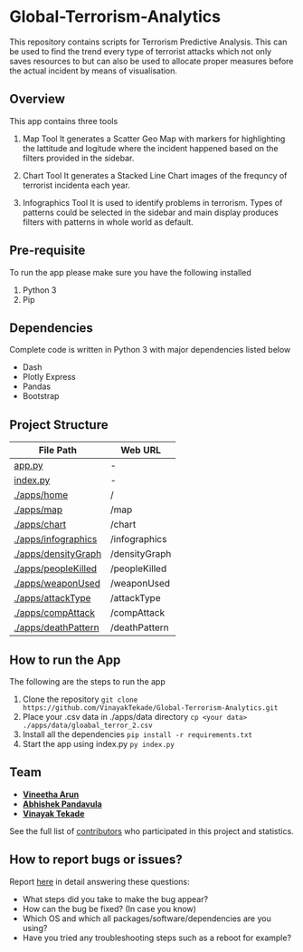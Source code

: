 # Global-Terrorism-Analytics
This repository contains scripts for Terrorism Predictive Analysis. This can be used to find the trend every type of terrorist attacks which not only saves resources to but can also be used to allocate proper measures before the actual incident by means of visualisation.

## Overview
This app contains three tools
1. Map Tool
It generates a Scatter Geo Map with markers for highlighting the lattitude and logitude where the incident happened based on the filters provided in the sidebar.

2. Chart Tool
It generates a Stacked Line Chart images of the frequncy of terrorist incidenta each year.

3. Infographics Tool 
It is used to identify problems in terrorism. Types of patterns could be selected in the sidebar and main display produces filters with patterns in whole world as default.

## Pre-requisite
To run the app please make sure you have the following installed
1. Python 3
2. Pip

## Dependencies
Complete code is written in Python 3 with major dependencies listed below
- Dash 
- Plotly Express
- Pandas
- Bootstrap

## Project Structure
|File Path  | Web URL  |
|---|---|
|[app.py  ](https://github.com/VinayakTekade/Global-Terrorism-Analytics/blob/master/app.py) | -  |
|[index.py](https://github.com/VinayakTekade/Global-Terrorism-Analytics/blob/master/index.py)   | -  | 
| [./apps/home](https://github.com/VinayakTekade/Global-Terrorism-Analytics/blob/master/apps/home.py)  |  / |
| [./apps/map](https://github.com/VinayakTekade/Global-Terrorism-Analytics/blob/master/apps/map.py) | /map  |   |
| [./apps/chart](https://github.com/VinayakTekade/Global-Terrorism-Analytics/blob/master/apps/chart.py)  |  /chart |   |
| [./apps/infographics](https://github.com/VinayakTekade/Global-Terrorism-Analytics/blob/master/apps/infographics.py)  | /infographics  |
| [./apps/densityGraph](https://github.com/VinayakTekade/Global-Terrorism-Analytics/blob/master/apps/densityGraph.py)  | /densityGraph  |
| [./apps/peopleKilled](https://github.com/VinayakTekade/Global-Terrorism-Analytics/blob/master/apps/peopleKilled.py)  | /peopleKilled  |
| [./apps/weaponUsed](https://github.com/VinayakTekade/Global-Terrorism-Analytics/blob/master/apps/weaponUsed.py)| /weaponUsed   |
| [./apps/attackType](https://github.com/VinayakTekade/Global-Terrorism-Analytics/blob/master/apps/attackType.py)| /attackType  | 
| [./apps/compAttack](https://github.com/VinayakTekade/Global-Terrorism-Analytics/blob/master/apps/compAttack.py)| /compAttack  | 
| [./apps/deathPattern](https://github.com/VinayakTekade/Global-Terrorism-Analytics/blob/master/apps/deathPattern.py)  | /deathPattern  |




## How to run the App
The following are the steps to run the app
1. Clone the repository
`git clone https://github.com/VinayakTekade/Global-Terrorism-Analytics.git`
2. Place your .csv data in ./apps/data directory
`cp <your data> ./apps/data/gloabal_terror_2.csv`
3. Install all the dependencies
`pip install -r requirements.txt`
4. Start the app using index.py
`py index.py`

## Team
- [**Vineetha Arun**](https://github.com/VineethaArun) 
- [**Abhishek Pandavula**](https://github.com/abhishekpandavula)
- [**Vinayak Tekade**](https://github.com/VinayakTekade)

See the full list of [contributors](https://github.com/VinayakTekade/Global-Terrorism-Analytics/graphs/contributors) who participated in this project and statistics.

## How to report bugs or issues?
Report [here](https://github.com/VinayakTekade/Global-Terrorism-Analytics/issues/new) in detail answering these questions:
-   What steps did you take to make the bug appear?
-   How can the bug be fixed? (In case you know)
-   Which OS and which all packages/software/dependencies are you using?
-   Have you tried any troubleshooting steps such as a reboot for example?